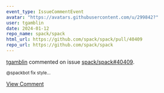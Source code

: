 ```yaml
---
event_type: IssueCommentEvent
avatar: "https://avatars.githubusercontent.com/u/299842?"
user: tgamblin
date: 2024-01-12
repo_name: spack/spack
html_url: https://github.com/spack/spack/pull/40409
repo_url: https://github.com/spack/spack
---
```


<a href='https://github.com/tgamblin' target='_blank'>tgamblin</a> commented on issue <a href='https://github.com/spack/spack/pull/40409' target='_blank'>spack/spack#40409</a>.

<small>@spackbot fix style...</small>

<a href='https://github.com/spack/spack/pull/40409' target='_blank'>View Comment</a>